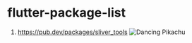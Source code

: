 # flutter-package-list

1. https://pub.dev/packages/sliver_tools
![Dancing Pikachu](https://raw.githubusercontent.com/Kavantix/sliver_tools/master/gifs/demo2.gif)
